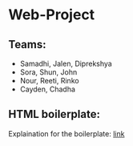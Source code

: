 # Web-Project

## Teams:

* Samadhi, Jalen, Diprekshya
* Sora, Shun, John
* Nour, Reeti, Rinko
* Cayden, Chadha

## HTML boilerplate:
Explaination for the boilerplate: [link](https://www.freecodecamp.org/news/basic-html5-template-boilerplate-code-example/)

<!DOCTYPE html>
<html lang="en">
    <head>
        <meta charset="utf-8">
        <meta name="viewport" content="width=device-width, initial-scale=1">
        <meta http-equiv="X-UA-Compatible" content="IE=edge">
        <title>Floor Example</title>
        <link rel="stylesheet" href="style.css">
    </head>
    <body>
    </body>
</html>
